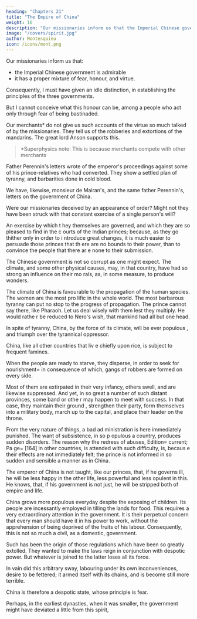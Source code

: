 ```yaml
---
heading: "Chapters 21"
title: "The Empire of China"
weight: 16
description: "Our missionaries inform us that the Imperial Chinese government is admirable"
image: "/covers/spirit.jpg"
author: Montesquieu
icon: /icons/mont.png
---
```



<!-- BEFORE I conclude this book, I shall ans wer an objection that may be made to the foregoing doctrine.
 -->

Our missionaries inform us that:
- the Imperial Chinese government is admirable
- it has a proper mixture of fear, honour, and virtue.

Consequently, I must have given an idle distinction, in establishing the principles of the three governments.

But I cannot conceive what this honour can be, among a people who act only through fear of being bastinaded.

Our merchants* do not give us such accounts of the virtue so much talked of by the missionaries. They tell us of the robberies and extortions of the mandarins. The great lord Anson supports this.

> *Superphysics note: This is because merchants compete with other merchants


Father Perennin's letters wrote of the emperor's proceedings against some of his prince-relatives who had converted. They show <!--  blood, who had incurred his displeasure by their conversion, plainly shew us --> a settled plan of tyranny, and barbarities done in <!-- committed by rule, that is, in --> cold blood.

We have, likewise, monsieur de Mairan's, and the same father Perennin's, letters on the government of China. <!-- I find,  therefore, that, after a few proper questions and answers, the whole myster y is unfolded. -->

Were our missionaries deceived by an appearance of order? Might not they have been struck with that constant exercise of a single person's will? 

An exercise by which t hey themselves are governed, and which they are so pleased to find in the c ourts of the Indian princes; because, as they go thither only in order to i ntroduce great changes, it is much easier to persuade those princes that th ere are no bounds to their power, than to convince the people that there ar e none to their submission.

<!-- In fine, there is frequently some kind o f truth even in errors themselves. It may be owing to particular, and perha ps very extraordinary, circumstances, that --> 

The Chinese government is not so corrupt as one might expect. The climate, and some other physical causes, may, in that country, have had so strong an influence on their mo rals, as, in some measure, to produce wonders.

The climate of China is favourable to the propagation of the human species. The women are the most pro lific in the whole world. The most barbarous tyranny can put no stop to the progress of propagation. The prince cannot say there, like Pharaoh. Let us deal wisely with them lest they multiply. He would rathe r be reduced to Nero's wish, that mankind had all but one head. 

In spite of tyranny, China, by the force of its climate, will be ever populous , and triumph over the tyrannical oppressor.

China, like all other countries that liv e chiefly upon rice, is subject to frequent famines. 

When the people are ready to starve, they disperse, in order to seek for nourishment= in consequence of which, gangs of robbers are formed on every side. 

Most of them are extirpated in their very infancy, others swell, and are likewise suppressed. And yet, in so great a number of such distant provinces, some band or othe r may happen to meet with success. In that case, they maintain their ground , strengthen their party, form themselves into a military body, march up to the capital, and place their leader on the throne.

From the very nature of things, a bad ad ministration is here immediately punished. The want of subsistence, in so p opulous a country, produces sudden disorders. The reason why the redress of abuses, Edition= current; Pa ge= [164] in other countries, is attended with such difficulty, is, becaus e their effects are not immediately felt; the prince is not informed in so  sudden and sensible a manner as in China.

The emperor of China is not taught, like our princes, that, if he governs ill, he will be less happy in the other life, less powerful and less opulent in this. He knows, that, if his government is not just, he will be stripped both of empire and life.

China grows more populous everyday despite the exposing of children. Its people are  incessantly employed in tilling the lands for food. This requires a very extraordinary attention in the government. It is their perpetual concern that every man should have it in his power to work, without the apprehension of being deprived of the fruits of his labour. Consequently, this is not so much a civil, as a domestic, government.

Such has been the origin of those regulations which have been so greatly extolled. They wanted to make the laws reign in conjunction with despotic power. But whatever is joined to the latter loses all its force. 

In vain did this arbitrary sway, labouring under its  own inconveniences, desire to be fettered; it armed itself with its chains, and is become still more terrible.

China is therefore a despotic state, whose principle is fear. 

Perhaps, in the earliest dynasties, when it was smaller, the government might have deviated a little from this spirit, 